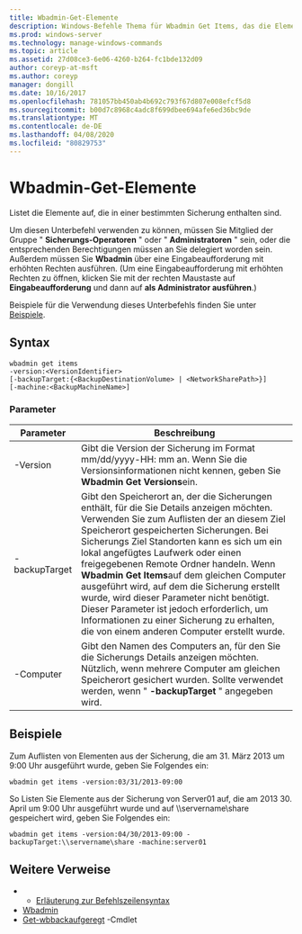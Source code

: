 ```yaml
---
title: Wbadmin-Get-Elemente
description: Windows-Befehle Thema für Wbadmin Get Items, das die Elemente auflistet, die in einer bestimmten Sicherung enthalten sind.
ms.prod: windows-server
ms.technology: manage-windows-commands
ms.topic: article
ms.assetid: 27d08ce3-6e06-4260-b264-fc1bde132d09
author: coreyp-at-msft
ms.author: coreyp
manager: dongill
ms.date: 10/16/2017
ms.openlocfilehash: 781057bb450ab4b692c793f67d807e008efcf5d8
ms.sourcegitcommit: b00d7c8968c4adc8f699dbee694afe6ed36bc9de
ms.translationtype: MT
ms.contentlocale: de-DE
ms.lasthandoff: 04/08/2020
ms.locfileid: "80829753"
---
```

# <a name="wbadmin-get-items"></a>Wbadmin-Get-Elemente



Listet die Elemente auf, die in einer bestimmten Sicherung enthalten sind.

Um diesen Unterbefehl verwenden zu können, müssen Sie Mitglied der Gruppe " **Sicherungs-Operatoren** " oder " **Administratoren** " sein, oder die entsprechenden Berechtigungen müssen an Sie delegiert worden sein. Außerdem müssen Sie **Wbadmin** über eine Eingabeaufforderung mit erhöhten Rechten ausführen. (Um eine Eingabeaufforderung mit erhöhten Rechten zu öffnen, klicken Sie mit der rechten Maustaste auf **Eingabeaufforderung** und dann auf **als Administrator ausführen**.)

Beispiele für die Verwendung dieses Unterbefehls finden Sie unter [Beispiele](#BKMK_examples).

## <a name="syntax"></a>Syntax

```
wbadmin get items
-version:<VersionIdentifier>
[-backupTarget:{<BackupDestinationVolume> | <NetworkSharePath>}]
[-machine:<BackupMachineName>]
```

### <a name="parameters"></a>Parameter

|Parameter|Beschreibung|
|---------|-----------|
|-Version|Gibt die Version der Sicherung im Format mm/dd/yyyy-HH: mm an. Wenn Sie die Versionsinformationen nicht kennen, geben Sie **Wbadmin Get Versions**ein.|
|-backupTarget|Gibt den Speicherort an, der die Sicherungen enthält, für die Sie Details anzeigen möchten. Verwenden Sie zum Auflisten der an diesem Ziel Speicherort gespeicherten Sicherungen. Bei Sicherungs Ziel Standorten kann es sich um ein lokal angefügtes Laufwerk oder einen freigegebenen Remote Ordner handeln. Wenn **Wbadmin Get Items**auf dem gleichen Computer ausgeführt wird, auf dem die Sicherung erstellt wurde, wird dieser Parameter nicht benötigt. Dieser Parameter ist jedoch erforderlich, um Informationen zu einer Sicherung zu erhalten, die von einem anderen Computer erstellt wurde.|
|-Computer|Gibt den Namen des Computers an, für den Sie die Sicherungs Details anzeigen möchten. Nützlich, wenn mehrere Computer am gleichen Speicherort gesichert wurden. Sollte verwendet werden, wenn " **-backupTarget** " angegeben wird.|

## <a name="examples"></a><a name=BKMK_examples></a>Beispiele

Zum Auflisten von Elementen aus der Sicherung, die am 31. März 2013 um 9:00 Uhr ausgeführt wurde, geben Sie Folgendes ein:
```
wbadmin get items -version:03/31/2013-09:00
```
So Listen Sie Elemente aus der Sicherung von Server01 auf, die am 2013 30. April um 9:00 Uhr ausgeführt wurde und auf \\\\servername\share gespeichert wird, geben Sie Folgendes ein:
```
wbadmin get items -version:04/30/2013-09:00 -backupTarget:\\servername\share -machine:server01
```

## <a name="additional-references"></a>Weitere Verweise

-   - [Erläuterung zur Befehlszeilensyntax](command-line-syntax-key.md)
-   [Wbadmin](wbadmin.md)
-   [Get-wbbackaufgeregt](https://technet.microsoft.com/library/jj902473.aspx) -Cmdlet